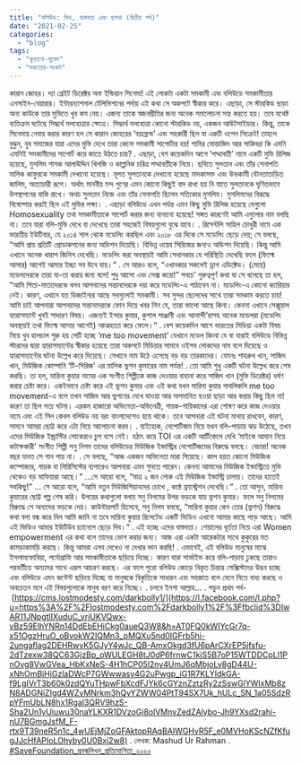 ```yaml
---
title: "বলিউড: মিথ, বাস্তবতা এবং ছলনা (দ্বিতীয় পর্ব)"
date: "2021-02-25"
categories: 
  - "blog"
tags: 
  - "কুড়ানো-মুক্তো"
  - "সভ্যতার-সংকট"
---
```


কারান জোহর। দ্যা গ্রেইট ডিরেক্টর অফ ইন্ডিয়ান সিনেমা! এই লোকটা একটা সমকামী এবং বলিউডে সমকামীতার এনসাইন-বেয়ারার। ইন্টারন্যাশনাল টেলিভিশনের পর্দায় এই কথা সে অকপটে স্বীকার করে। এছাড়া, সে স্টারকিড ছাড়া অন্য কাউকে তার মুভিতে খুব কম নেয়। এজন্য তাকে স্বজনপ্রীতির জন্য অনেক সমালোচনা সহ্য করতে হয়। তবে যথেষ্ট ব্যতিক্রম ঘটেছে সিদ্ধার্থ মলহোত্রার ক্ষেত্রে। সিদ্ধার্থ মলহোত্রা কোনো স্টারকিড নয়, একজন আউটসাইডার। কিন্তু, তাকে সিনেমায় নেবার করার কারণ হল সে কারান জোহরের ‘বয়ফ্রেন্ড’ এবং সহকারী ছিল যা একটি ওপেন সিক্রেট! তাহলে বুঝুন, যুব সমাজের যারা এদের মুভি দেখে তারা কেনো সমকামী সাপোর্টার হয়! শামির মোন্তাজিদ আর সাকিবরা কি এমনি এমনিই সমকামীদের সাপোর্ট করে জাতে উঠতে চায়? . এছাড়া, বেশ কয়েকদিন আগে ‘পদ্মাবতী’ নামে একটি মুভি রিলিজ হয়েছে, মুসলিম শাসক আলাউদ্দিন খিলজি ও কাল্পনিক চরিত্র পদ্মাবতীকে নিয়ে। ছবিতে সুলতান এবং তাঁর সেনাপতি মালিক কাফুরকে সমকামী দেখানো হয়েছে। মূলত সুলতানকে দেখানো হয়েছে মাদকাসক্ত এবং উভকামী যৌনতাতাড়িত জালিম, অত্যাচারী রূপে। অর্থাৎ মানবীয় মন্দ গুণের এমন কোনো কিছুই বাদ রাখা হয় নি যাতে সুলতানকে ঘৃণিতভাবে উপস্থাপনের বাকি রাখে। অথচ সুলতান নিজে এবং তাঁর সেনাপতি ছিলেন সত্যিকার মুসলিম। মুসলিমদের বিরূদ্ধে বিষোদ্গার করাই ছিল এই মুভির লক্ষ্য। . এছাড়া বলিউডে এখন পর্যন্ত এমন কিছু মুভি রিলিজ হয়েছে যেগুলো Homosexuality তথা সমকামীতাকে সাপোর্ট করার জন্য বানানো হয়েছে! সঙ্গত কারণেই আমি এগুলোর নাম বলছি না। তবে যারা বলি-মুভি দেখে বা দেখেছে তারা সহজেই বিষয়গুলো বুঝে যাবে। . রিসেন্টলি সাহিল চোধুরী নামে এক ভারতীয় ইউটিবার, যে ২০১৪ সাল থেকে মডেলিং করছিল এবং ২০১৮ এর দিকে সে মডেলিং ছেড়ে দেয়; সে বলছে, “আমি প্রায় প্রতিটি প্রোডাকশনের জন্য অডিশন দিয়েছি। বিভিন্ন ওয়েব সিরিজের জন্যও অডিশন দিয়েছি। কিন্তু আমি এখানে অনেক খারাপ জিনিস দেখেছি। মডেলিং করা অবস্থায়ই আমি সেখানকার যে পরিস্থিতি দেখেছি ফলে (ফিল্মে আসার) আগেই আমার ইচ্ছা সব উবে যায়।“ . সে আরও বলে, “এখানকার সকলেই ড্রাগ এডিক্টেড। (মেয়ে) মডেলদেরকে তারা যা-তা করার জন্য বলে! শুধু আসো এবং সেক্স করো!” সবচে’ গুরুত্বপূর্ণ কথা যা সে বলেছে তা হল, “আমি পিতা-মাতাদেরকে বলব আপনাদের সন্তানদেরকে দয়া করে মডেলিং-এ পাঠাবেন না। মডেলিং-এ কোনো ক্যারিয়ার নেই। কারণ, এখানে যত ডিজাইনার আছে সবগুলোই সমকামী। সব সুন্দর ছেলেদের সাথে তারা সমকাম করতে চায়! আমি চাই আপনারা আপনাদের সন্তানদেরকে ফোন দিয়ে খবর নিন যে, তারা ভালো আছে কিনা। কেননা এখানে সেক্সুয়াল হ্যারাসম্যান্ট খুবই সাধারণ বিষয়। এজন্যই ইন্দার কুমার, কুশাল পাঞ্জাবী এবং আনান্দী’রাসহ অনেক মডেলরা (মডেলিং অবস্থায়ই তথা ফিল্মে আসার আগেই) আত্মহত্যা করে ফেলে।“ . বেশ কয়েকদিন আগে ভারতের মিডিয়া একটা বিষয় নিয়ে খুব হালচাল শুরু হয় সেটি হচ্ছে ‘me too movement’ যেখানে মডেল কিংবা যে বা যারাই বলিউডে বিভিন্ন স্টারদের দ্বারা হ্যারাসম্যান্টের স্বীকার হয়েছে তারা অকপটে মিডিয়ার সামনে ওইসব লোকদের নাম বলে দিয়েছে ও হ্যারাসম্যান্টের ঘটনা উল্লেখ করে দিয়েছে। সেখানে নাম উঠে এসেছে বড় বড় তারকাদের। যেমনঃ শাহরুখ খান, সাজিদ খান, মিউজিক কোম্পানি ‘টি-সিরিজ’ এর মালিক ভুশন কুমারের নাম পর্যন্ত! . তো আমি শুধু একটি ঘটনা উল্লেখ করে শেষ করছি। তা হল, মারিনা কুয়ার নামের এক সংগীত শিল্পীকে কাজ দেওয়ার বাহানা করে সাজিদ খান (মুভি ডিরেক্টর) ধর্ষণ করার চেষ্টা করে। একইভাবে চেষ্টা করে এই ভুশন কুমার এবং এই কথা যখন মারিনা কুয়ার পাবলিকলি me too movement-এ বলে তখন সাজিদ আর ভুশনের দেখে যাওয়া আর অপমানিত হওয়া ছাড়া আর করার কিছু ছিল না! কারণ তা ছিল সত্য ঘটনা। এরকম হাজারো অভিনেতা-অভিনেত্রী, গায়ক-গায়িকাদের এরা শোষণ করে কাজ দেওয়ার নামে এবং এই সিন কেবল বলিউড নয় বরং বাংলাদেশেও হয়ে থাকে। তবে আপনারা এই ঘটনা মাথায় রাখবেন, কারণ, সামনে আমরা ছোট্ট করে এটা নিয়ে আলোচনা করব। . যাইহোক, নেপোটিজম নিয়ে যখন বলি-পাড়ায় ঝড় উঠেছে, তখন এদের মিউজিক ইন্ড্রাস্টির লোকেরাও চুপ বসে নেই। হঠাৎ করে TOI এর একটি আর্টিকেলে দেখি ‘মাইকে আযান নিয়ে কটাক্ষকারী’ সংগীত শিল্পী সনু নিগম তাদের বলিউডের মিউজিক ইন্ডাস্ট্রির নেপোটিজমের বিরুদ্ধে বলছে। বেচারা! অনেক বছর যাবত সে গান পায় না। . সে বলছে, “আজ একজন অভিনেতা মারা গিয়েছে। কাল হয়ত কোনো মিউজিক কম্পোজার, গায়ক বা লিরিসিস্টের ব্যপারেও আপনারা এমন শুনতে পারেন। কেননা আমাদের মিউজিক ইন্ডাস্ট্রিতে মুভি থেকেও বড় মাফিয়ারা আছে।“ …সে আরো বলে, “মাত্র ২ জন লোক এই মিউজিক ইন্ডাস্ট্রি চালায়। তাদের হাতেই সবকিছু!” … সে আরো বলে, “আমি নতুন মিউজিশিয়ানদের চোখে , কন্ঠে ফ্রাস্ট্রেশন দেখেছি।“ . তো আসুন, মারিনা কুয়ারের ছোট্ট গল্প শেষ করি। উপরের কথাগুলো বলায় সনু নিগমের উপর ভড়কে যায় ভুশন কুমার। ফলে সনু নিগমের বিরুদ্ধে সে অন্যদের ভড়কে দেয়। কাউন্টারপার্ট হিসেবে, সনু নিগম বলছে, “মারিনা কুয়ার কেন তোর (ভুশন) বিরুদ্ধে কথা বলা বন্ধ করে দিল আমি জানি না তবে মারিনা কুয়ার রিলেটেড একটি ভিডিও এখনো আমার কাছে পড়ে আছে। আমি এই ভিডিও আমার ইউটিউব চ্যানেলে ছেড়ে দিব।“ . এই হচ্ছে এদের বাস্তবতা। শেয়ালের ধূর্ততা নিয়ে এরা Women empowerment এর কথা বলে তাদের ভোগ করার জন্য। আজ এরা একটা আরেকটার সাথে কুকুরের মত কামড়াকামড়ি করছে। কিন্তু আমরা এসব দেখেও না দেখার ভান করছি! . এভাবেই, এই বলিউড মানুষের মাঝে ইসলামফোবিয়া, পর্নোগ্রাফি আর সমকামীতাকে ছড়িয়ে দিচ্ছে। কারণ যারা সার্ভাইভ করে বলি-পাড়ায় ঢুকছে তারাও পরবর্তীতে অন্যদের সাথে এরূপ আচরণ করছে। এর ফলে পুরো বলিউড জোড়ে বিকৃত চিন্তার সেক্সিস্টদের উদ্ভব হচ্ছে এবং বলিউডে এমন কন্টেন্ট ছড়িয়ে দিচ্ছে যা মানুষকে বিকৃতিকে সাধারন এবং সহজাত বলে মেনে নিতে বাধ্য করছে ও অবচেতন মনে এই বিষয়গুলোকে মানুষ বরণ করে নিচ্ছে। . চলবে ইনশা আল্লাহ… . পড়ুন প্রথম পর্ব- [https://cms.lostmodesty.com/darkbolly1/](https://l.facebook.com/l.php?u=https%3A%2F%2Flostmodesty.com%2Fdarkbolly1%2F%3Ffbclid%3DIwAR11JNpgtlIXuduC_vrjUKVQwx-vBz59ElhYNRn14DdEbEHiCkg0aueQ3W8&h=AT0FQ0kWIYcGr7q-x51OgzHruO_oBvokW2IQMn3_pMQXu5nd0IGFrb5hi-2ungaflag2DEHRwvK5GJyY4wJc_QB-AmxOkgd3fU6pArCXrEP5jfsfu-2dTzexw38QC63GjzBp_oWULEGH8tJ0dP6frnwC1kjS5B7oP15WTDDCpLl1PnOvg8VwGVea_HbKxNeS-4H1hCP05l2ny4UmJ6qMbjoLy8gD44U-xNhOmBjHjGzlaDWcP7GWwwasy4G2uPwgp_iG1R7KLYIdkGA-f9LgIVrT3b60k0zdQYuTHpwFbXcdFJYk6cGYznZztzRy2zSswGlYWIxMb8zN8ADGNiZIgd4WZvMNrkm3hQyYZWW04PtT94SX7Uk_hULc_SN_1a05SdzRpYFmUbLN8hx1Rgal3QRV9hzS-Sha2Un1yUiuwu30naYLKXR1DVzoGj8olVMnvZedZAlybo-Jh9YXsd2rahi-nU7BGmgJsfM_F-rtx9T39neR5n1c_4wUEjMjZoGFAktopRAqBAIWGHvR5F_e0MVHoKScNZfKfugJJcHfAPIoLOhyby0U0Bxj2w8) . লেখক: Mashud Ur Rahman . [#SaveFoundation\_প্রবন্ধলিখন\_প্রতিযোগিতা\_২০২০](https://business.facebook.com/hashtag/savefoundation_%E0%A6%AA%E0%A7%8D%E0%A6%B0%E0%A6%AC%E0%A6%A8%E0%A7%8D%E0%A6%A7%E0%A6%B2%E0%A6%BF%E0%A6%96%E0%A6%A8_%E0%A6%AA%E0%A7%8D%E0%A6%B0%E0%A6%A4%E0%A6%BF%E0%A6%AF%E0%A7%8B%E0%A6%97%E0%A6%BF%E0%A6%A4%E0%A6%BE_%E0%A7%A8%E0%A7%A6%E0%A7%A8%E0%A7%A6?source=feed_text&epa=HASHTAG&__xts__%5B0%5D=68.ARDJzNGhFdRxa19-YSGkcWQ14uDhZqm0n2TZnJg-nrwvQLs7g3b1EEBU60AkkSgpxxb99-Lm-Moc3trfODDRYnMf2l6P_oti53iSwjAb6kolXLnQ3MaVbJBUNXlyJY7NW9udhWbEXZXJJsI_HKg7ETw2YNjcuMkTVfabENAtie2v_MnpI_hLa7BCGnwpq944Ju0_vQH7KlHqYaSyK6Tu_GaVg3R7ARB343oEEJNIkHemPjAItF3A2L2AzZ5DFd6dMjMiDAaC6ksprW-mwg3ksPl6Q0HXHm3omg&__tn__=%2ANK-R)

